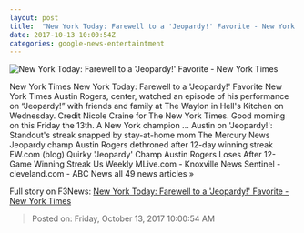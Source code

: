 ```yaml
---
layout: post
title:  "New York Today: Farewell to a 'Jeopardy!' Favorite - New York Times"
date: 2017-10-13 10:00:54Z
categories: google-news-entertaintment
---
```


![New York Today: Farewell to a 'Jeopardy!' Favorite - New York Times](https://static01.nyt.com/images/2017/10/13/nyregion/13NYTODAY01/13NYTODAY01-facebookJumbo.jpg)

New York Times New York Today: Farewell to a 'Jeopardy!' Favorite New York Times Austin Rogers, center, watched an episode of his performance on “Jeopardy!” with friends and family at The Waylon in Hell's Kitchen on Wednesday. Credit Nicole Craine for The New York Times. Good morning on this Friday the 13th. A New York champion ... Austin on 'Jeopardy!': Standout's streak snapped by stay-at-home mom The Mercury News Jeopardy champ Austin Rogers dethroned after 12-day winning streak EW.com (blog) Quirky 'Jeopardy' Champ Austin Rogers Loses After 12-Game Winning Streak Us Weekly MLive.com - Knoxville News Sentinel - cleveland.com - ABC News all 49 news articles »


Full story on F3News: [New York Today: Farewell to a 'Jeopardy!' Favorite - New York Times](http://www.f3nws.com/n/mxA4Q)

> Posted on: Friday, October 13, 2017 10:00:54 AM
